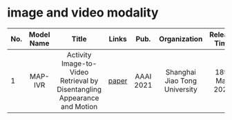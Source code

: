 # image and video modality

|No.  |Model Name |Title |Links |Pub. | Organization| Release Time |
|-----|:-----:|:-----:|:-----:|:--------:|:---:|:-------:|
|1|MAP-IVR | Activity Image-to-Video Retrieval by Disentangling Appearance and Motion |[paper](https://ojs.aaai.org/index.php/AAAI/article/view/16312)| AAAI 2021 | Shanghai Jiao Tong University| 18th May 2021|


